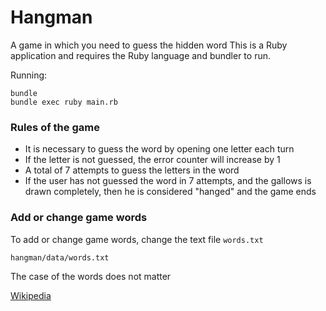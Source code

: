 # Hangman

A game in which you need to guess the hidden word
This is a Ruby application and requires the Ruby language and bundler to run.

Running:

```
bundle
bundle exec ruby main.rb
```

### Rules of the game

* It is necessary to guess the word by opening one letter each turn
* If the letter is not guessed, the error counter will increase by 1
* A total of 7 attempts to guess the letters in the word
* If the user has not guessed the word in 7 attempts, and the gallows is drawn completely, then he is considered "hanged" and the game ends

### Add or change game words

To add or change game words, change the text file `words.txt`

```
hangman/data/words.txt
```

The case of the words does not matter

[Wikipedia](https://ru.wikipedia.org/wiki/%D0%92%D0%B8%D1%81%D0%B5%D0%BB%D0%B8%D1%86%D0%B0_%28%D0%B8%D0%B3%D1%80%D0%B0%29)

